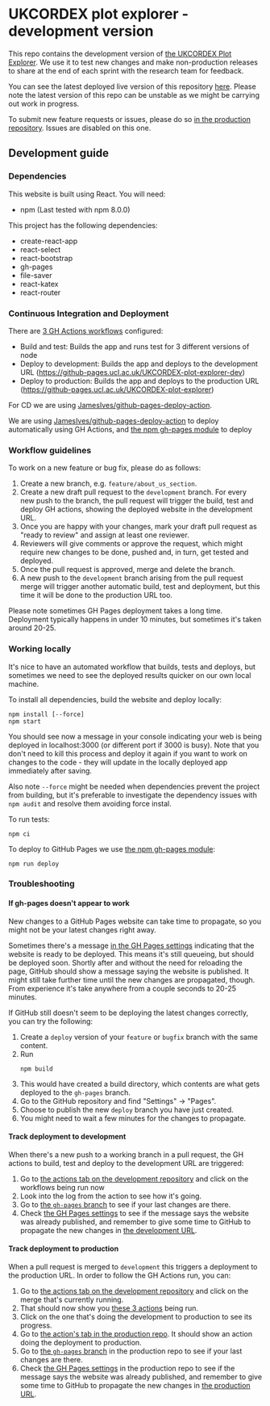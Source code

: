 # UKCORDEX plot explorer - development version

This repo contains the development version of [the UKCORDEX Plot Explorer](https://github.com/UCL/UKCORDEX-plot-explorer). We use it to test new changes and make non-production releases to share at the end of each sprint with the research team for feedback.

You can see the latest deployed live version of this repository [here](https://github-pages.ucl.ac.uk/UKCORDEX-plot-explorer-dev/). Please note the latest version of this repo can be unstable as we might be carrying out work in progress.

To submit new feature requests or issues, please do so [in the production repository](https://github.com/UCL/UKCORDEX-plot-explorer/issues/new). Issues are disabled on this one.

## Development guide

### Dependencies
This website is built using React. You will need:

* npm (Last tested with npm 8.0.0)

This project has the following dependencies:
* create-react-app
* react-select
* react-bootstrap
* gh-pages
* file-saver
* react-katex
* react-router

### Continuous Integration and Deployment

There are [3 GH Actions workflows](https://github.com/UCL/UKCORDEX-plot-explorer-dev/tree/development/.github/workflows) configured:
* Build and test: Builds the app and runs test for 3 different versions of node
* Deploy to development: Builds the app and deploys to the development URL (https://github-pages.ucl.ac.uk/UKCORDEX-plot-explorer-dev)
* Deploy to production: Builds the app and deploys to the production URL (https://github-pages.ucl.ac.uk/UKCORDEX-plot-explorer)

For CD we are using [JamesIves/github-pages-deploy-action](https://github.com/JamesIves/github-pages-deploy-action).

We are using [JamesIves/github-pages-deploy-action](https://github.com/JamesIves/github-pages-deploy-action) to deploy automatically using GH Actions, and [the npm gh-pages module](https://github.com/tschaub/gh-pages) to deploy

### Workflow guidelines
To work on a new feature or bug fix, please do as follows:
1. Create a new branch, e.g. `feature/about_us_section`.
2. Create a new draft pull request to the `development` branch. For every new push to the branch, the pull request will trigger the build, test and deploy GH actions, showing the deployed website in the development URL.
3. Once you are happy with your changes, mark your draft pull request as "ready to review" and assign at least one reviewer.
4. Reviewers will give comments or approve the request, which might require new changes to be done, pushed and, in turn, get tested and deployed.
5. Once the pull request is approved, merge and delete the branch.
6. A new push to the `development` branch arising from the pull request merge will trigger another automatic build, test and deployment, but this time it will be done to the production URL too.

Please note sometimes GH Pages deployment takes a long time. Deployment typically happens in under 10 minutes, but sometimes it's taken around 20-25.

### Working locally
It's nice to have an automated workflow that builds, tests and deploys, but sometimes we need to see the deployed results quicker on our own local machine.

To install all dependencies, build the website and deploy locally:
```
npm install [--force]
npm start
```

You should see now a message in your console indicating your web is being
deployed in localhost:3000 (or different port if 3000 is busy). Note that you don't need to kill this process and deploy it again if you want to work on changes to the code - they will update in the locally deployed app immediately after saving.

Also note `--force` might be needed when dependencies prevent the project from building, but it's preferable to investigate the dependency issues with `npm audit` and resolve them avoiding force instal.

To run tests:
```
npm ci
```

To deploy to GitHub Pages we use [the npm gh-pages module](https://github.com/tschaub/gh-pages):
```
npm run deploy
```

### Troubleshooting
#### If gh-pages doesn't appear to work
New changes to a GitHub Pages website can take time to propagate, so you might not be your latest changes right away. 

Sometimes there's a message [in the GH Pages settings](https://github.com/UCL/UKCORDEX-plot-explorer-dev/settings/pages) indicating that the website is ready to be deployed. This means it's still queueing, but should be deployed soon. Shortly after and without the need for reloading the page, GitHub should show a message saying the website is published. It might still take further time until the new changes are propagated, though. From experience it's take anywhere from a couple seconds to 20-25 minutes.

If GitHub still doesn't seem to be deploying the latest changes correctly, you can try the following:
1. Create a `deploy` version of your `feature` or `bugfix` branch with the same content.
1. Run
    ```
    npm build 
    ```
1. This would have created a build directory, which contents are what gets deployed to the `gh-pages` branch.
1. Go to the GitHub repository and find "Settings" -> "Pages".
1. Choose to publish the new `deploy` branch you have just created.
1. You might need to wait a few minutes for the changes to propagate.

#### Track deployment to development
When there's a new push to a working branch in a pull request, the GH actions to build, test and deploy to the development URL are triggered:
1.  Go to [the actions tab on the development repository](https://github.com/UCL/UKCORDEX-plot-explorer-dev/actions) and click on the workflows being run now
2.  Look into the log from the action to see how it's going.
3.  Go to [the `gh-pages` branch](https://github.com/UCL/UKCORDEX-plot-explorer-dev/tree/gh-pages) to see if your last changes are there.
4.  Check [the GH Pages settings](https://github.com/UCL/UKCORDEX-plot-explorer-dev/settings/pages) to see if the message says the website was already published, and remember to give some time to GitHub to propagate the new changes in [the development URL](https://github-pages.ucl.ac.uk/UKCORDEX-plot-explorer-dev).

#### Track deployment to production
When a pull request is merged to `development` this triggers a deployment to the production URL. In order to follow the GH Actions run, you can:
1. Go to [the actions tab on the development repository](https://github.com/UCL/UKCORDEX-plot-explorer-dev/actions) and click on the merge that's currently running.
2. That should now show you [these 3 actions](./README.md#continuous-integration-and-deployment) being run. 
3. Click on the one that's doing the development to production to see its progress. 
4. Go to [the action's tab in the production repo](ttps://github.com/UCL/UKCORDEX-plot-explorer/actions). It should show an action doing the deployment to production.
5. Go to [the `gh-pages` branch](https://github.com/UCL/UKCORDEX-plot-explorer/tree/gh-pages) in the production repo to see if your last changes are there.
6. Check [the GH Pages settings](https://github.com/UCL/UKCORDEX-plot-explorer-dev/settings/pages) in the production repo to see if the message says the website was already published, and remember to give some time to GitHub to propagate the new changes in [the production URL](https://github-pages.ucl.ac.uk/UKCORDEX-plot-explorer-dev).
